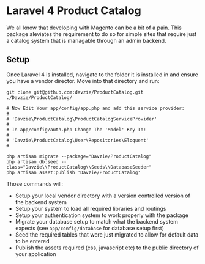 Laravel 4 Product Catalog
===============

We all know that developing with Magento can be a bit of a pain. This package aleviates the requirement to do so for simple sites that require just a catalog system that is managable through an admin backend.

Setup
---------------------
Once Laravel 4 is installed, navigate to the folder it is installed in and ensure you have a vendor director. Move into that directory and run:

    git clone git@github.com:davzie/ProductCatalog.git ./Davzie/ProductCatalog/

    # Now Edit Your app/config/app.php and add this service provider:
    # 
    # 'Davzie\ProductCatalog\ProductCatalogServiceProvider'
    #
    # In app/config/auth.php Change The 'Model' Key To:
    #
    # 'Davzie\ProductCatalog\User\Repositories\Eloquent'
    #

    php artisan migrate --package="Davzie/ProductCatalog"
    php artisan db:seed --class="Davzie\\ProductCatalog\\Seeds\\DatabaseSeeder" 
    php artisan asset:publish 'Davzie/ProductCatalog'
    
Those commands will:

* Setup your local vendor directory with a version controlled version of the backend system
* Setup your system to load all required libraries and routings
* Setup your authentication system to work properly with the package
* Migrate your database setup to match what the backend system expects (see `app/config/database` for database setup first)
* Seed the required tables that were just migrated to allow for default data to be entered
* Publish the assets required (css, javascript etc) to the public directory of your application